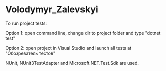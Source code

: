# Volodymyr_Zalevskyi
To run project tests:

 Option 1: open command line, change dir to project folder and type "dotnet test"
 
 Option 2: open project in Visual Studio and launch all tests at "Обозреватель тестов" 

NUnit, NUnit3TestAdapter and Microsoft.NET.Test.Sdk are used.
